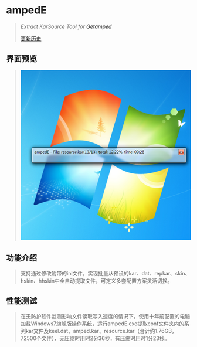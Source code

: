 # ampedE
>*Extract KarSource Tool for [Getamped](http://bfo.sdo.com/)*
>
>[更新历史](WHATSNEW.md)
## 界面预览
> 
> ![预览](ampedE_preview.png "ampedE界面")
> 
## 功能介绍
>支持通过修改附带的ini文件，实现批量从预设的kar、dat、repkar、skin、hskin、hhskin中全自动提取文件，可定义多套配置方案灵活切换。
> 
## 性能测试
>在无防护软件监测影响文件读取写入速度的情况下，使用十年前配置的电脑加载Windows7旗舰版操作系统，运行ampedE.exe提取conf文件夹内的系列kar文件及keel.dat、amped.kar、resource.kar（合计约1.76GB，72500个文件），无压缩时用时2分36秒，有压缩时用时1分23秒。
>
